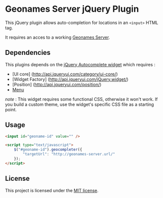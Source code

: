 # Geonames Server jQuery Plugin

This jQuery plugin allows auto-completion for locations in an `<input>` HTML tag.

It requires an acces to a working [Geonames Server](https://github.com/alchemy-fr/GeonamesServer).

## Dependencies

This plugins depends on the [jQuery Autocomplete widget](http://api.jqueryui.com/autocomplete/)
which requires :

 - [UI core] (http://api.jqueryui.com/category/ui-core/)
 - [Widget Factory] (http://api.jqueryui.com/jQuery.widget/)
 - [Position] (http://api.jqueryui.com/position/)
 - [Menu](http://api.jqueryui.com/menu/)

*note* : This widget requires some functional CSS, otherwise it won't work.
If you build a custom theme, use the widget's specific CSS file as a starting point.

## Usage

```html
<input id="geoname-id" value="" />

<script type="text/javascript">
    $("#geoname-id").geocompleter({
        "targetUrl": "http://geonames-server.url/"
    });
</script>
```

## License

This project is licensed under the [MIT license](http://opensource.org/licenses/MIT).


